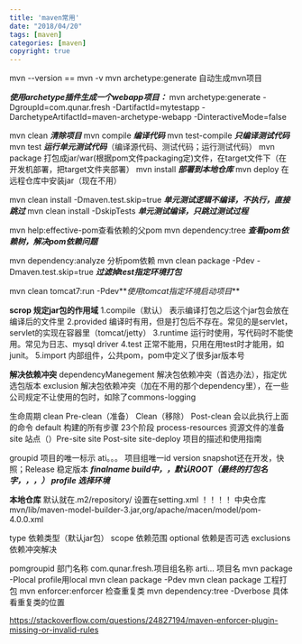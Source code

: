 ```yaml
---
title: 'maven常用'
date: "2018/04/20"
tags: [maven]
categories: [maven]
copyright: true
---
```

mvn --version == mvn -v
mvn archetype:generate 自动生成mvn项目

**_使用archetype插件生成一个webapp项目：_**
mvn archetype:generate -DgroupId=com.qunar.fresh -DartifactId=mytestapp -DarchetypeArtifactId=maven-archetype-webapp -DinteractiveMode=false

mvn clean **_清除项目_**
mvn compile **_编译代码_**
mvn test-compile **_只编译测试代码_**
mvn test **_运行单元测试代码_**（编译源代码、测试代码；运行测试代码）
mvn package 打包成jar/war(根据pom文件packaging定)文件，在target文件下（在开发机部署，把target文件夹部署）
mvn install **_部署到本地仓库_**
mvn deploy 在远程仓库中安装jar（现在不用）

mvn clean install -Dmaven.test.skip=true **_单元测试逻辑不编译，不执行，直接跳过_**
mvn clean install -DskipTests **_单元测试编译，只跳过测试过程_**

mvn help:effective-pom查看依赖的父pom
mvn dependency:tree **_查看pom依赖树，解决pom依赖问题_**

mvn dependency:analyze  分析pom依赖
mvn clean package -Pdev -Dmaven.test.skip=true **_过滤掉test指定环境打包_**

mvn clean tomcat7:run -Pdev**_使用tomcat指定环境启动项目_**

**scrop 规定jar包的作用域**
1.compile（默认） 表示编译打包之后这个jar包会放在编译后的文件里
2.provided 编译时有用，但是打包后不存在。常见的是servlet，servlet的实现在容器里（tomcat/jetty）
3.runtime 运行时使用，写代码时不能使用。常见为日志、mysql driver
4.test 正常不能用，只用在用test时才能用，如junit。
5.import 内部组件，公共pom，pom中定义了很多jar版本号

**解决依赖冲突**
dependencyManegement 解决包依赖冲突（首选办法），指定优选包版本
exclusion 解决包依赖冲突（加在不用的那个dependency里），在一些公司规定不让使用的包时，如除了commons-logging

生命周期
clean Pre-clean（准备） Clean（移除） Post-clean 会以此执行上面的命令
default 构建的所有步骤 23个阶段 process-resources 资源文件的准备
site 站点（）Pre-site site Post-site site-deploy 项目的描述和使用指南

groupid 项目的唯一标示
ati。。。 项目组唯一id
version snapshot还在开发，快照；Release 稳定版本
**_finalname build中，，默认ROOT（最终的打包名字，，，）_**
**_profile 选择环境_**

**本地仓库** 默认就在.m2/repository/ 设置在setting.xml ！！！！
中央仓库 mvn/lib/maven-model-builder-3.jar,org/apache/macen/model/pom-4.0.0.xml

type 依赖类型（默认jar包）
scope 依赖范围
optional 依赖是否可选
exclusions 依赖冲突解决


<modules>
<packaging>pom</ 使用一个命令进行多个模块的聚合

groupid 部门名称 com.qunar.fresh.项目组名称
arti... 项目名
mvn package -Plocal profile用local
mvn clean package -Pdev
mvn clean package 工程打包
mvn enforcer:enforcer 检查重复类
mvn dependency:tree -Dverbose 具体看重复类的位置

https://stackoverflow.com/questions/24827194/maven-enforcer-plugin-missing-or-invalid-rules